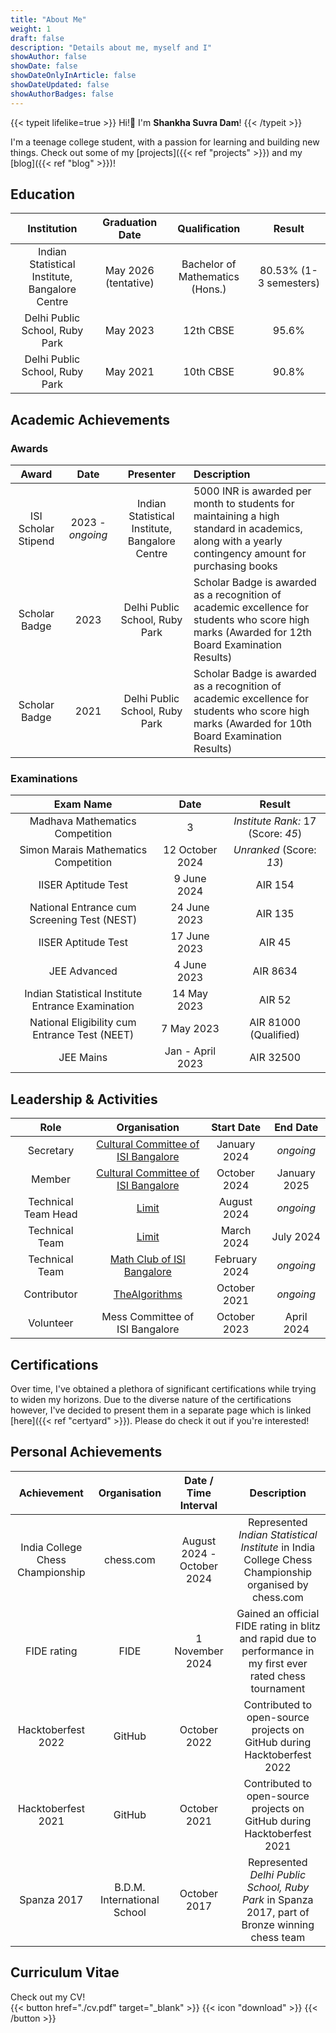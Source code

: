 ```yaml
---
title: "About Me"
weight: 1
draft: false
description: "Details about me, myself and I"
showAuthor: false
showDate: false
showDateOnlyInArticle: false
showDateUpdated: false
showAuthorBadges: false
---
```


{{< typeit lifelike=true >}} Hi!👋 I'm <strong>Shankha Suvra Dam</strong>! {{< /typeit >}}

I'm a teenage college student, with a passion for learning and building new things. Check out some of my [projects]({{< ref "projects" >}}) and my [blog]({{< ref "blog" >}})!

## Education

| Institution | Graduation Date | Qualification | Result |
| :-: | :-: | :-: | :-: |
| Indian Statistical Institute, Bangalore Centre | May 2026 (tentative) | Bachelor of Mathematics (Hons.) | 80.53% (1-3 semesters) |
| Delhi Public School, Ruby Park | May 2023 | 12th CBSE | 95.6% |
| Delhi Public School, Ruby Park | May 2021 | 10th CBSE | 90.8% |

## Academic Achievements

### Awards

| Award | Date | Presenter | Description |
| :-: | :-: | :-: | :- |
| ISI Scholar Stipend | 2023 - *ongoing*| Indian Statistical Institute, Bangalore Centre | 5000 INR is awarded per month to students for maintaining a high standard in academics, along with a yearly contingency amount for purchasing books |
| Scholar Badge | 2023 | Delhi Public School, Ruby Park | Scholar Badge is awarded as a recognition of academic excellence for students who score high marks (Awarded for 12th Board Examination Results) | 
| Scholar Badge | 2021 | Delhi Public School, Ruby Park | Scholar Badge is awarded as a recognition of academic excellence for students who score high marks (Awarded for 10th Board Examination Results) |

### Examinations

| Exam Name | Date | Result |
| :-: | :-: | :-: |
| Madhava Mathematics Competition | 3 | *Institute Rank:* 17 (Score: *45*) |
| Simon Marais Mathematics Competition | 12 October 2024 | *Unranked* (Score: *13*) |
| IISER Aptitude Test | 9 June 2024 | AIR 154 |
| National Entrance cum Screening Test (NEST) | 24 June 2023 | AIR 135 |
| IISER Aptitude Test | 17 June 2023 | AIR 45 |
| JEE Advanced | 4 June 2023 | AIR 8634 |
| Indian Statistical Institute Entrance Examination | 14 May 2023 | AIR 52 |
| National Eligibility cum Entrance Test (NEET) | 7 May 2023 | AIR 81000 (Qualified) |
| JEE Mains | Jan - April 2023 | AIR 32500 |

## Leadership & Activities

| Role | Organisation | Start Date | End Date |
| :-: | :-: | :-: | :-: |
| Secretary | [Cultural Committee of ISI Bangalore](https://isibangculturalcommittee.github.io/) | January 2024 | *ongoing* |
| Member | [Cultural Committee of ISI Bangalore](https://isibangculturalcommittee.github.io/) | October 2024 | January 2025 |
| Technical Team Head | [Limit](https://limitisi.in/) | August 2024 | *ongoing* |
| Technical Team | [Limit](https://limitisi.in/) | March 2024 | July 2024 |
| Technical Team | [Math Club of ISI Bangalore](https://mathclubisib.github.io/) | February 2024 | *ongoing* |
| Contributor | [TheAlgorithms](https://github.com/TheAlgorithms) | October 2021 | *ongoing* |
| Volunteer | Mess Committee of ISI Bangalore | October 2023 | April 2024 |

## Certifications

Over time, I've obtained a plethora of significant certifications while trying to widen my horizons. Due to the diverse nature of the certifications however, I've decided to present them in a separate page which is linked [here]({{< ref "certyard" >}}). Please do check it out if you're interested!

## Personal Achievements

| Achievement | Organisation | Date / Time Interval | Description |
| :-: | :-: | :-: | :-: |
| India College Chess Championship | chess.com | August 2024 - October 2024 | Represented *Indian Statistical Institute* in India College Chess Championship organised by chess.com |
| FIDE rating | FIDE | 1 November 2024 | Gained an official FIDE rating in blitz and rapid due to performance in my first ever rated chess tournament |
| Hacktoberfest 2022 | GitHub | October 2022 | Contributed to open-source projects on GitHub during Hacktoberfest 2022 |
| Hacktoberfest 2021 | GitHub | October 2021 | Contributed to open-source projects on GitHub during Hacktoberfest 2021 |
| Spanza 2017 | B.D.M. International School | October 2017 | Represented *Delhi Public School, Ruby Park* in Spanza 2017, part of Bronze winning chess team | 

## Curriculum Vitae
Check out my CV!  
{{< button href="./cv.pdf" target="_blank" >}} {{< icon "download" >}} {{< /button >}}

